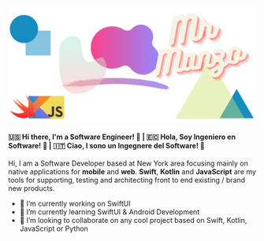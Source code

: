 
<div>
  <img src="https://github.com/israman30/israman30/blob/master/img/cover.png">
</div>
                                                  
#### 🇺🇸 Hi there, I'm a Software Engineer! 👋 | 🇪🇨 Hola, Soy Ingeniero en Software! 👋 | 🇮🇹 Ciao, I sono un Ingegnere del Software! 👋 

Hi, I am a Software Developer based at New York area focusing mainly on native applications for __mobile__ and __web__.  __Swift__, __Kotlin__ and __JavaScript__ are my tools for supporting, testing and architecting front to end existing / brand new products.

- 🔭 I’m currently working on SwiftUI
- 🌱 I’m currently learning SwiftUI & Android Development
- 👯 I’m looking to collaborate on any cool project based on Swift, Kotlin, JavaScript or Python




<!--
**israman30/israman30** is a ✨ _special_ ✨ repository because its `README.md` (this file) appears on your GitHub profile.

Here are some ideas to get you started:

- 🔭 I’m currently working on ...
- 🌱 I’m currently learning ...
- 👯 I’m looking to collaborate on ...
- 🤔 I’m looking for help with ...
- 💬 Ask me about ...
- 📫 How to reach me: ...
- 😄 Pronouns: ...
- ⚡ Fun fact: ...
-->
